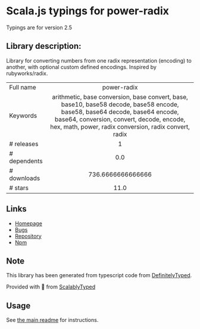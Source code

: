 
# Scala.js typings for power-radix

Typings are for version 2.5

## Library description:
Library for converting numbers from one radix representation (encoding) to another, with optional custom defined encodings. Inspired by rubyworks/radix.

|                    |                 |
| ------------------ | :-------------: |
| Full name          | power-radix |
| Keywords           | arithmetic, base conversion, base convert, base, base10, base58 decode, base58 encode, base58, base64 decode, base64 encode, base64, conversion, convert, decode, encode, hex, math, power, radix conversion, radix convert, radix |
| # releases         | 1 |
| # dependents       | 0.0 |
| # downloads        | 736.6666666666666 |
| # stars            | 11.0 |

## Links
- [Homepage](https://github.com/cflynn07/power-radix)
- [Bugs](https://github.com/cflynn07/power-radix/issues)
- [Repository](https://github.com/cflynn07/power-radix)
- [Npm](https://www.npmjs.com/package/power-radix)
    


## Note
This library has been generated from typescript code from [DefinitelyTyped](https://definitelytyped.org).

Provided with :purple_heart: from [ScalablyTyped](https://github.com/oyvindberg/ScalablyTyped)

## Usage
See [the main readme](../../readme.md) for instructions.


